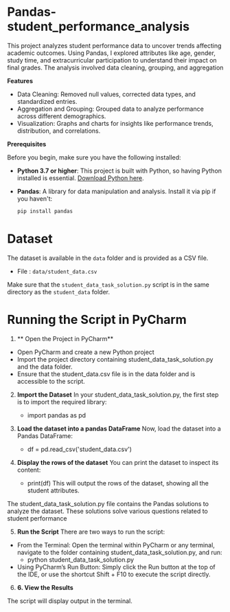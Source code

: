 # Pandas-student_performance_analysis
This project analyzes student performance data to uncover trends affecting academic outcomes. Using  Pandas, I explored attributes like age, gender, study time, and extracurricular participation to understand their impact on final grades. The analysis involved data cleaning, grouping, and aggregation

**Features**

- Data Cleaning: Removed null values, corrected data types, and standardized entries.
- Aggregation and Grouping: Grouped data to analyze performance across different demographics.
- Visualization: Graphs and charts for insights like performance trends, distribution, and correlations.

**Prerequisites**

Before you begin, make sure you have the following installed:

- **Python 3.7 or higher**: This project is built with Python, so having Python installed is essential. [Download Python here](https://www.python.org/downloads/).

- **Pandas**: A library for data manipulation and analysis. Install it via pip if you haven't:
   ```bash
   pip install pandas
# Dataset
The dataset is available in the `data` folder and is provided as a CSV file.

- File : `data/student_data.csv`
  
Make sure that the `student_data_task_solution.py` script is in the same directory as the `student_data` folder.

# Running the Script in PyCharm

1. ** Open the Project in PyCharm**
  - Open PyCharm and create a new Python project
  - Import the project directory containing student_data_task_solution.py and the data folder.
  - Ensure that the student_data.csv file is in the data folder and is accessible to the script.
2. **Import the Dataset**
In your student_data_task_solution.py, the first step is to import the required library:
   -  import pandas as pd

2. **Load the dataset into a pandas DataFrame**
 Now, load the dataset into a Pandas DataFrame:
    - df = pd.read_csv('student_data.csv')

4. **Display the rows of the dataset**
 You can print the dataset to inspect its content:
    - print(df)
This will output the rows of the dataset, showing all the student attributes.

The student_data_task_solution.py file contains the Pandas solutions to analyze the dataset. These solutions solve various questions related to student performance

5. **Run the Script**
 There are two ways to run the script:

- From the Terminal: Open the terminal within PyCharm or any terminal, navigate to the folder containing student_data_task_solution.py, and run:
   - python student_data_task_solution.py
- Using PyCharm’s Run Button: Simply click the Run button at the top of the IDE, or use the shortcut Shift + F10 to execute the script directly.

6. **6. View the Results**

The script will display output in the terminal.




